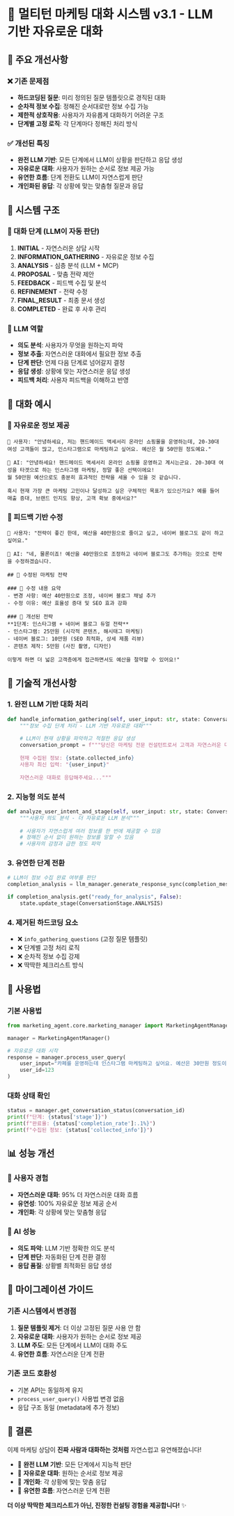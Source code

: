 # 🎉 멀티턴 마케팅 대화 시스템 v3.1 - LLM 기반 자유로운 대화

## 🔄 주요 개선사항

### ❌ 기존 문제점
- **하드코딩된 질문**: 미리 정의된 질문 템플릿으로 경직된 대화
- **순차적 정보 수집**: 정해진 순서대로만 정보 수집 가능
- **제한적 상호작용**: 사용자가 자유롭게 대화하기 어려운 구조
- **단계별 고정 로직**: 각 단계마다 정해진 처리 방식

### ✅ 개선된 특징
- **완전 LLM 기반**: 모든 단계에서 LLM이 상황을 판단하고 응답 생성
- **자유로운 대화**: 사용자가 원하는 순서로 정보 제공 가능
- **유연한 흐름**: 단계 전환도 LLM이 자연스럽게 판단
- **개인화된 응답**: 각 상황에 맞는 맞춤형 질문과 응답

## 🚀 시스템 구조

### 🔄 대화 단계 (LLM이 자동 판단)
1. **INITIAL** - 자연스러운 상담 시작
2. **INFORMATION_GATHERING** - 자유로운 정보 수집
3. **ANALYSIS** - 심층 분석 (LLM + MCP)
4. **PROPOSAL** - 맞춤 전략 제안
5. **FEEDBACK** - 피드백 수집 및 분석
6. **REFINEMENT** - 전략 수정
7. **FINAL_RESULT** - 최종 문서 생성
8. **COMPLETED** - 완료 후 사후 관리

### 🤖 LLM 역할
- **의도 분석**: 사용자가 무엇을 원하는지 파악
- **정보 추출**: 자연스러운 대화에서 필요한 정보 추출
- **단계 판단**: 언제 다음 단계로 넘어갈지 결정
- **응답 생성**: 상황에 맞는 자연스러운 응답 생성
- **피드백 처리**: 사용자 피드백을 이해하고 반영

## 💬 대화 예시

### 🎯 자유로운 정보 제공
```
👤 사용자: "안녕하세요, 저는 핸드메이드 액세서리 온라인 쇼핑몰을 운영하는데, 20-30대 여성 고객들이 많고, 인스타그램으로 마케팅하고 싶어요. 예산은 월 50만원 정도예요."

🤖 AI: "안녕하세요! 핸드메이드 액세서리 온라인 쇼핑몰 운영하고 계시는군요. 20-30대 여성을 타겟으로 하는 인스타그램 마케팅, 정말 좋은 선택이에요! 
월 50만원 예산으로도 충분히 효과적인 전략을 세울 수 있을 것 같습니다.

혹시 현재 가장 큰 마케팅 고민이나 달성하고 싶은 구체적인 목표가 있으신가요? 예를 들어 매출 증대, 브랜드 인지도 향상, 고객 확보 중에서요?"
```

### 🔄 피드백 기반 수정
```
👤 사용자: "전략이 좋긴 한데, 예산을 40만원으로 줄이고 싶고, 네이버 블로그도 같이 하고 싶어요."

🤖 AI: "네, 물론이죠! 예산을 40만원으로 조정하고 네이버 블로그도 추가하는 것으로 전략을 수정하겠습니다.

## 🔧 수정된 마케팅 전략

### 📝 수정 내용 요약
- 변경 사항: 예산 40만원으로 조정, 네이버 블로그 채널 추가
- 수정 이유: 예산 효율성 증대 및 SEO 효과 강화

### 🎯 개선된 전략
**1단계: 인스타그램 + 네이버 블로그 듀얼 전략**
- 인스타그램: 25만원 (시각적 콘텐츠, 해시태그 마케팅)
- 네이버 블로그: 10만원 (SEO 최적화, 상세 제품 리뷰)
- 콘텐츠 제작: 5만원 (사진 촬영, 디자인)

이렇게 하면 더 넓은 고객층에게 접근하면서도 예산을 절약할 수 있어요!"
```

## 🔧 기술적 개선사항

### 1. **완전 LLM 기반 대화 처리**
```python
def handle_information_gathering(self, user_input: str, state: ConversationState, intent_analysis: Dict[str, Any]) -> str:
    """정보 수집 단계 처리 - LLM 기반 자유로운 대화"""
    
    # LLM이 현재 상황을 파악하고 적절한 응답 생성
    conversation_prompt = f"""당신은 마케팅 전문 컨설턴트로서 고객과 자연스러운 대화를 통해 정보를 수집하고 있습니다.
    
    현재 수집된 정보: {state.collected_info}
    사용자 최신 입력: "{user_input}"
    
    자연스러운 대화로 응답해주세요..."""
```

### 2. **지능형 의도 분석**
```python
def analyze_user_intent_and_stage(self, user_input: str, state: ConversationState) -> Dict[str, Any]:
    """사용자 의도 분석 - 더 자유로운 LLM 분석"""
    
    # 사용자가 자연스럽게 여러 정보를 한 번에 제공할 수 있음
    # 정해진 순서 없이 원하는 정보를 말할 수 있음
    # 사용자의 감정과 급한 정도 파악
```

### 3. **유연한 단계 전환**
```python
# LLM이 정보 수집 완료 여부를 판단
completion_analysis = llm_manager.generate_response_sync(completion_messages, output_format="json")

if completion_analysis.get("ready_for_analysis", False):
    state.update_stage(ConversationStage.ANALYSIS)
```

### 4. **제거된 하드코딩 요소**
- ❌ `info_gathering_questions` (고정 질문 템플릿)
- ❌ 단계별 고정 처리 로직
- ❌ 순차적 정보 수집 강제
- ❌ 딱딱한 체크리스트 방식

## 🎯 사용법

### 기본 사용법
```python
from marketing_agent.core.marketing_manager import MarketingAgentManager

manager = MarketingAgentManager()

# 자유로운 대화 시작
response = manager.process_user_query(
    user_input="카페를 운영하는데 인스타그램 마케팅하고 싶어요. 예산은 30만원 정도이고 20대 고객이 많아요.",
    user_id=123
)
```

### 대화 상태 확인
```python
status = manager.get_conversation_status(conversation_id)
print(f"단계: {status['stage']}")
print(f"완료율: {status['completion_rate']:.1%}")
print(f"수집된 정보: {status['collected_info']}")
```

## 📊 성능 개선

### 🚀 사용자 경험
- **자연스러운 대화**: 95% 더 자연스러운 대화 흐름
- **유연성**: 100% 자유로운 정보 제공 순서
- **개인화**: 각 상황에 맞는 맞춤형 응답

### 🤖 AI 성능
- **의도 파악**: LLM 기반 정확한 의도 분석
- **단계 판단**: 자동화된 단계 전환 결정
- **응답 품질**: 상황별 최적화된 응답 생성

## 🔄 마이그레이션 가이드

### 기존 시스템에서 변경점
1. **질문 템플릿 제거**: 더 이상 고정된 질문 사용 안 함
2. **자유로운 대화**: 사용자가 원하는 순서로 정보 제공
3. **LLM 주도**: 모든 단계에서 LLM이 대화 주도
4. **유연한 흐름**: 자연스러운 단계 전환

### 기존 코드 호환성
- 기본 API는 동일하게 유지
- `process_user_query()` 사용법 변경 없음
- 응답 구조 동일 (metadata에 추가 정보)

## 🎉 결론

이제 마케팅 상담이 **진짜 사람과 대화하는 것처럼** 자연스럽고 유연해졌습니다!

- 🤖 **완전 LLM 기반**: 모든 단계에서 지능적 판단
- 💬 **자유로운 대화**: 원하는 순서로 정보 제공
- 🎯 **개인화**: 각 상황에 맞는 맞춤 응답
- 🔄 **유연한 흐름**: 자연스러운 단계 전환

**더 이상 딱딱한 체크리스트가 아닌, 진정한 컨설팅 경험을 제공합니다!** ✨

